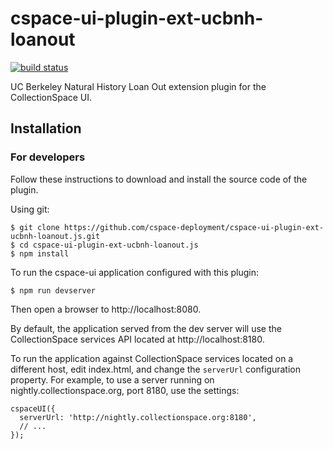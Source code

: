 # cspace-ui-plugin-ext-ucbnh-loanout

[![build status](https://travis-ci.org/cspace-deployment/cspace-ui-plugin-ext-ucbnh-loanout.js.svg?branch=master)](https://travis-ci.org/cspace-deployment/cspace-ui-plugin-ext-ucbnh-loanout.js)

UC Berkeley Natural History Loan Out extension plugin for the CollectionSpace UI.

## Installation

### For developers

Follow these instructions to download and install the source code of the plugin.

Using git:

```
$ git clone https://github.com/cspace-deployment/cspace-ui-plugin-ext-ucbnh-loanout.js.git
$ cd cspace-ui-plugin-ext-ucbnh-loanout.js
$ npm install
```

To run the cspace-ui application configured with this plugin:

```
$ npm run devserver
```

Then open a browser to http://localhost:8080.

By default, the application served from the dev server will use the CollectionSpace services API
located at http://localhost:8180.

To run the application against CollectionSpace services located on a different host, edit
index.html, and change the `serverUrl` configuration property. For example, to use a server running
on nightly.collectionspace.org, port 8180, use the settings:

```
cspaceUI({
  serverUrl: 'http://nightly.collectionspace.org:8180',
  // ...
});
```
